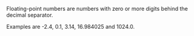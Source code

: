 Floating-point numbers are numbers with zero or more digits behind the decimal separator.

Examples are -2.4, 0.1, 3.14, 16.984025 and 1024.0.
